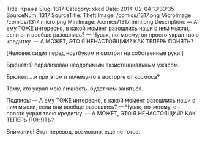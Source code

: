 Title: Кража 
Slug: 1317 
Category: xkcd 
Date: 2014-02-04 13:33:35 
SourceNum: 1317 
SourceTitle: Theft 
Image: /comics/1317.png 
MicroImage: /comics/1317_micro.png 
MiniImage: /comics/1317_mini.png 
Description:  — А ему ТОЖЕ интересно, в какой момент разошлись наши с ним мысли, если они вообще разошлись? — Чувак, по-моему, он просто украл твою кредитку. — А МОЖЕТ, ЭТО Я НЕНАСТОЯЩИЙ? КАК ТЕПЕРЬ ПОНЯТЬ? 

[Человек сидит перед ноутбуком и смотрит на собственные руки.]

Брюнет: Я парализован неодолимым экзистенциальным ужасом.

Брюнет: …и при этом я почему-то в восторге от космоса?

Тому, кто украл мою личность, будет чем заняться.

Подпись: — А ему ТОЖЕ интересно, в какой момент разошлись наши с ним мысли, если они вообще разошлись? — Чувак, по-моему, он просто украл твою кредитку. — А МОЖЕТ, ЭТО Я НЕНАСТОЯЩИЙ? КАК ТЕПЕРЬ ПОНЯТЬ?

Внимание! Этот перевод, возможно, ещё не готов.